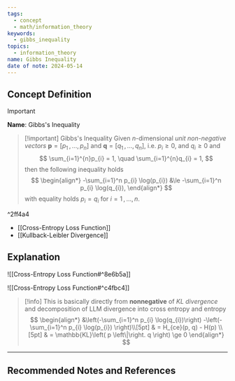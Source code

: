 ```yaml
---
tags:
  - concept
  - math/information_theory
keywords:
  - gibbs_inequality
topics:
  - information_theory
name: Gibbs Inequality
date of note: 2024-05-14
---
```


## Concept Definition

>[!important]
>**Name**: Gibbs's Inequality

>[!important] Gibbs's Inequality
>Given $n$-dimensional *unit non-negative vectors* $\boldsymbol{p} = [p_{1} \,{,}\ldots{,}\, p_{n}]$ and $\boldsymbol{q} = [q_{1} \,{,}\ldots{,}\, q_{n}]$, i.e. $p_{i} \ge 0$, and $q_{i} \ge 0$ and 
>$$
>\sum_{i=1}^{n}p_{i} = 1, \quad \sum_{i=1}^{n}q_{i} = 1,
>$$
>then the following inequality holds
>$$
>\begin{align*}
> -\sum_{i=1}^n p_{i} \log(p_{i}) &\le -\sum_{i=1}^n p_{i} \log(q_{i}),
\end{align*}
>$$
>with equality holds $p_{i} = q_{i}$ for $i=1 \,{,}\ldots{,}\,n.$

^2ff4a4

- [[Cross-Entropy Loss Function]]
- [[Kullback-Leibler Divergence]]

## Explanation

![[Cross-Entropy Loss Function#^8e6b5a]]


![[Cross-Entropy Loss Function#^c4fbc4]]

>[!info]
>This is basically directly from **nonnegative** of *KL divergence* and decomposition of LLM divergence into cross entropy and entropy
>$$
>\begin{align*}
>&\left(-\sum_{i=1}^n p_{i} \log(q_{i})\right) -\left(-\sum_{i=1}^n p_{i} \log(p_{i}) \right)\\[5pt]
>& = H_{ce}(p, q) - H(p) \\[5pt] 
>& = \mathbb{KL}\left( p \left\|\right.  q \right) \ge 0
\end{align*}
>$$





-----------
##  Recommended Notes and References

